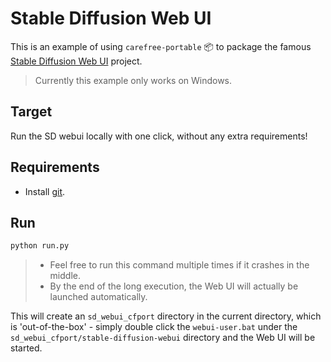# Stable Diffusion Web UI

This is an example of using `carefree-portable` 📦️ to package the famous [Stable Diffusion Web UI](https://github.com/AUTOMATIC1111/stable-diffusion-webui) project.

> Currently this example only works on Windows.


## Target

Run the SD webui locally with one click, without any extra requirements!


## Requirements

- Install [git](https://git-scm.com/download/win).


## Run

```bash
python run.py
```

> - Feel free to run this command multiple times if it crashes in the middle.
> - By the end of the long execution, the Web UI will actually be launched automatically.

This will create an `sd_webui_cfport` directory in the current directory, which is 'out-of-the-box' - simply double click the `webui-user.bat` under the `sd_webui_cfport/stable-diffusion-webui` directory and the Web UI will be started.
